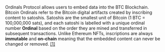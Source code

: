 Ordinals Protocol allows users to embed data into the BTC Blockchain. Bitcoin Ordinals refer to the Bitcoin digital artifacts created by inscribing content to satoshis. Satoshis are the smallest unit of Bitcoin (1 BTC = 100,000,000 sats), and each satoshi is labelled with a unique ordinal number **Ordinal** based on the order they are mined and transferred in subsequent transactions. Unlike Ethereum NFTs, inscriptions are always **immutable** and **on-chain** meaning that the embedded content can never be changed or removed. [[1]](https://docs.ordinals.com/)
